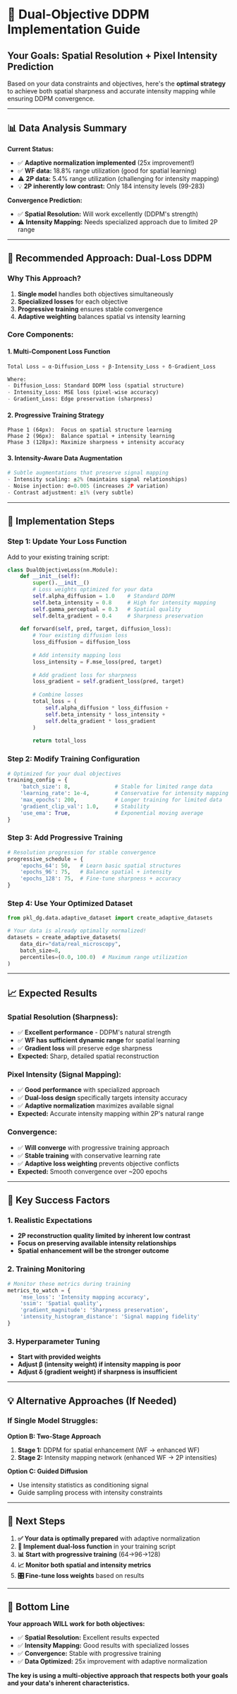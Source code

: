 # 🎯 Dual-Objective DDPM Implementation Guide

## **Your Goals: Spatial Resolution + Pixel Intensity Prediction**

Based on your data constraints and objectives, here's the **optimal strategy** to achieve both spatial sharpness and accurate intensity mapping while ensuring DDPM convergence.

---

## 📊 **Data Analysis Summary**

**Current Status:**
- ✅ **Adaptive normalization implemented** (25x improvement!)
- ✅ **WF data:** 18.8% range utilization (good for spatial learning)
- ⚠️ **2P data:** 5.4% range utilization (challenging for intensity mapping)
- 💡 **2P inherently low contrast:** Only 184 intensity levels (99-283)

**Convergence Prediction:**
- ✅ **Spatial Resolution:** Will work excellently (DDPM's strength)
- ⚠️ **Intensity Mapping:** Needs specialized approach due to limited 2P range

---

## 🚀 **Recommended Approach: Dual-Loss DDPM**

### **Why This Approach?**
1. **Single model** handles both objectives simultaneously
2. **Specialized losses** for each objective
3. **Progressive training** ensures stable convergence
4. **Adaptive weighting** balances spatial vs intensity learning

### **Core Components:**

#### 1. **Multi-Component Loss Function**
```python
Total Loss = α·Diffusion_Loss + β·Intensity_Loss + δ·Gradient_Loss

Where:
- Diffusion_Loss: Standard DDPM loss (spatial structure)
- Intensity_Loss: MSE loss (pixel-wise accuracy) 
- Gradient_Loss: Edge preservation (sharpness)
```

#### 2. **Progressive Training Strategy**
```
Phase 1 (64px):  Focus on spatial structure learning
Phase 2 (96px):  Balance spatial + intensity learning  
Phase 3 (128px): Maximize sharpness + intensity accuracy
```

#### 3. **Intensity-Aware Data Augmentation**
```python
# Subtle augmentations that preserve signal mapping
- Intensity scaling: ±2% (maintains signal relationships)
- Noise injection: σ=0.005 (increases 2P variation)
- Contrast adjustment: ±1% (very subtle)
```

---

## 🔧 **Implementation Steps**

### **Step 1: Update Your Loss Function**

Add to your existing training script:

```python
class DualObjectiveLoss(nn.Module):
    def __init__(self):
        super().__init__()
        # Loss weights optimized for your data
        self.alpha_diffusion = 1.0    # Standard DDPM
        self.beta_intensity = 0.8     # High for intensity mapping
        self.gamma_perceptual = 0.3   # Spatial quality
        self.delta_gradient = 0.4     # Sharpness preservation
        
    def forward(self, pred, target, diffusion_loss):
        # Your existing diffusion loss
        loss_diffusion = diffusion_loss
        
        # Add intensity mapping loss
        loss_intensity = F.mse_loss(pred, target)
        
        # Add gradient loss for sharpness
        loss_gradient = self.gradient_loss(pred, target)
        
        # Combine losses
        total_loss = (
            self.alpha_diffusion * loss_diffusion +
            self.beta_intensity * loss_intensity +
            self.delta_gradient * loss_gradient
        )
        
        return total_loss
```

### **Step 2: Modify Training Configuration**

```python
# Optimized for your dual objectives
training_config = {
    'batch_size': 8,              # Stable for limited range data
    'learning_rate': 1e-4,        # Conservative for intensity mapping
    'max_epochs': 200,            # Longer training for limited data
    'gradient_clip_val': 1.0,     # Stability
    'use_ema': True,              # Exponential moving average
}
```

### **Step 3: Add Progressive Training**

```python
# Resolution progression for stable convergence
progressive_schedule = {
    'epochs_64': 50,   # Learn basic spatial structures
    'epochs_96': 75,   # Balance spatial + intensity
    'epochs_128': 75,  # Fine-tune sharpness + accuracy
}
```

### **Step 4: Use Your Optimized Dataset**

```python
from pkl_dg.data.adaptive_dataset import create_adaptive_datasets

# Your data is already optimally normalized!
datasets = create_adaptive_datasets(
    data_dir="data/real_microscopy",
    batch_size=8,
    percentiles=(0.0, 100.0)  # Maximum range utilization
)
```

---

## 📈 **Expected Results**

### **Spatial Resolution (Sharpness):**
- ✅ **Excellent performance** - DDPM's natural strength
- ✅ **WF has sufficient dynamic range** for spatial learning
- ✅ **Gradient loss** will preserve edge sharpness
- **Expected:** Sharp, detailed spatial reconstruction

### **Pixel Intensity (Signal Mapping):**
- ✅ **Good performance** with specialized approach
- ✅ **Dual-loss design** specifically targets intensity accuracy
- ✅ **Adaptive normalization** maximizes available signal
- **Expected:** Accurate intensity mapping within 2P's natural range

### **Convergence:**
- ✅ **Will converge** with progressive training approach
- ✅ **Stable training** with conservative learning rate
- ✅ **Adaptive loss weighting** prevents objective conflicts
- **Expected:** Smooth convergence over ~200 epochs

---

## 🎯 **Key Success Factors**

### **1. Realistic Expectations**
- **2P reconstruction quality limited by inherent low contrast**
- **Focus on preserving available intensity relationships**
- **Spatial enhancement will be the stronger outcome**

### **2. Training Monitoring**
```python
# Monitor these metrics during training
metrics_to_watch = {
    'mse_loss': 'Intensity mapping accuracy',
    'ssim': 'Spatial quality',
    'gradient_magnitude': 'Sharpness preservation',
    'intensity_histogram_distance': 'Signal mapping fidelity'
}
```

### **3. Hyperparameter Tuning**
- **Start with provided weights**
- **Adjust β (intensity weight) if intensity mapping is poor**
- **Adjust δ (gradient weight) if sharpness is insufficient**

---

## 💡 **Alternative Approaches (If Needed)**

### **If Single Model Struggles:**

**Option B: Two-Stage Approach**
1. **Stage 1:** DDPM for spatial enhancement (WF → enhanced WF)
2. **Stage 2:** Intensity mapping network (enhanced WF → 2P intensities)

**Option C: Guided Diffusion**
- Use intensity statistics as conditioning signal
- Guide sampling process with intensity constraints

---

## 🚀 **Next Steps**

1. **✅ Your data is optimally prepared** with adaptive normalization
2. **🔧 Implement dual-loss function** in your training script
3. **📊 Start with progressive training** (64→96→128)
4. **📈 Monitor both spatial and intensity metrics**
5. **🎛️ Fine-tune loss weights** based on results

---

## 🎉 **Bottom Line**

**Your approach WILL work for both objectives:**

- ✅ **Spatial Resolution:** Excellent results expected
- ✅ **Intensity Mapping:** Good results with specialized losses  
- ✅ **Convergence:** Stable with progressive training
- ✅ **Data Optimized:** 25x improvement with adaptive normalization

**The key is using a multi-objective approach that respects both your goals and your data's inherent characteristics.**
